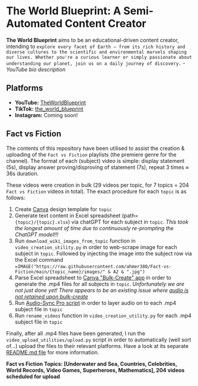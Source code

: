 # The World Blueprint: A Semi-Automated Content Creator

**The World Blueprint** aims to be an educational-driven content creator, intending to `explore every facet of Earth — from its rich history and diverse cultures to the scientific and environmental marvels shaping our lives. Whether you're a curious learner or simply passionate about understanding our planet, join us on a daily journey of discovery.` - *YouTube bio description*

## Platforms
- **YouTube:** [TheWorldBlueprint](https://www.youtube.com/@TheWorldBlueprint)
- **TikTok:** [the_world_blueprint](https://www.tiktok.com/@the_world_blueprint)
- **Instagram:** Coming soon!
  
## Fact vs Fiction

The contents of this repository have been utilised to assist the creation & uploading of the `Fact vs Fiction` playlists (the premiere genre for the channel). The format of each (subject) video is simple: display statement (5s), display answer proving/disproving of statement (7s), repeat 3 times ≈ 36s duration. 

These videos were creation in bulk (29 videos per topic, for 7 topics = 204 `Fact vs Fiction` videos in total). The exact procedure for each `topic` is as follows: 
  1. Create [Canva](https://www.canva.com/) design template for `topic`
  2. Generate text content in Excel spreadsheet (path=`{topic}/{topic}.xlsx`) via chatGPT for each subject in `topic`. *This took the longest amount of time due to continuously re-prompting the ChatGPT model!!!*
  3. Run `download_wiki_images_from_topic` function in `video_creation_utility.py` in order to web-scrape image for each subject in `topic`. Followed by injecting the image into the subject row via the Excel command `=IMAGE("https://raw.githubusercontent.com/ahmer380/Fact-vs-Fiction/main/{topic_name}/images/" & A2 & ".jpg")`
  4. Parse Excel spreadsheet to [Canva "Bulk-Create" app](https://www.canva.com/help/bulk-create/) in order to generate the .mp4 files for all subjects in `topic`. *Unfortunately we are not just done yet! There appears to be an existing issue where [audio is not retained upon bulk-create](https://www.reddit.com/r/canva/comments/13txr11/bulk_create_not_retaining_audio/)*
  5. Run [Audio-Sync Pro script](https://www.youtube.com/watch?v=6IKuJBY_aPQ) in order to layer audio on to each .mp4 subject file in `topic`
  6. Run `rename_videos` function in `video_creation_utility.py` for each .mp4 subject file in `topic`

Finally, after all .mp4 files have been generated, I run the `video_upload_utilities/upload.py` script in order to automatically (well sort of...) upload the files to their relevant platforms. Have a look at its separate [README.md file](https://github.com/ahmer380/Fact-vs-Fiction/blob/main/video_upload_utilities/README.md) for more information.

**Fact vs Fiction Topics: [Underwater and Sea, Countries, Celebrities, World Records, Video Games, Superheroes, Mathematics], 204 videos scheduled for upload**
